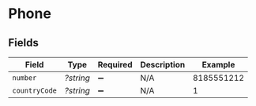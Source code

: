 # Phone


## Fields

| Field              | Type               | Required           | Description        | Example            |
| ------------------ | ------------------ | ------------------ | ------------------ | ------------------ |
| `number`           | *?string*          | :heavy_minus_sign: | N/A                | 8185551212         |
| `countryCode`      | *?string*          | :heavy_minus_sign: | N/A                | 1                  |